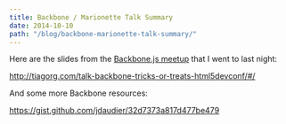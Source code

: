 ```yaml
---
title: Backbone / Marionette Talk Summary
date: 2014-10-10
path: "/blog/backbone-marionette-talk-summary/"
---
```


Here are the slides from the <a href="http://www.meetup.com/Backbone-js-Hackers/events/208495612/">Backbone.js meetup</a> that I went to last night:

http://tiagorg.com/talk-backbone-tricks-or-treats-html5devconf/#/

And some more Backbone resources:

https://gist.github.com/jdaudier/32d7373a817d477be479
